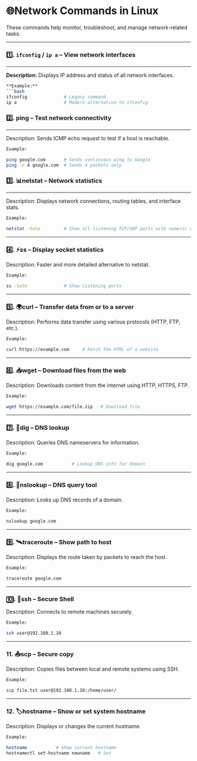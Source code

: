 # 🌐Network Commands in Linux

These commands help monitor, troubleshoot, and manage network-related tasks.

---

### 1️⃣. `ifconfig` / `ip a` – View network interfaces
___
**Description:** Displays IP address and status of all network interfaces.
```bash  
**Example:**  
```bash
ifconfig              # Legacy command
ip a                  # Modern alternative to ifconfig
```


### 2️⃣. ping – Test network connectivity
___
Description: Sends ICMP echo request to test if a host is reachable.
```bash
Example:

ping google.com       # Sends continuous ping to Google
ping -c 4 google.com  # Sends 4 packets only

```

###  3️⃣. 📊netstat – Network statistics
___
Description: Displays network connections, routing tables, and interface stats.
```bash
Example:

netstat -tuln         # Show all listening TCP/UDP ports with numeric output

```
---

### 4️⃣. ⚡ss – Display socket statistics

Description: Faster and more detailed alternative to netstat.

```bash
Example:

ss -tuln              # Show listening ports

```
---

### 5️⃣. 🌍curl – Transfer data from or to a server

Description: Performs data transfer using various protocols (HTTP, FTP, etc.).

```bash
Example:

curl https://example.com     # Fetch the HTML of a website

```
---

### 6️⃣. 📥wget – Download files from the web

Description: Downloads content from the internet using HTTP, HTTPS, FTP.

```bash
Example:

wget https://example.com/file.zip   # Download file
```

---

### 7️⃣. 🧠dig – DNS lookup

Description: Queries DNS nameservers for information.

```bash
Example:

dig google.com           # Lookup DNS info for domain

```
---

### 8️⃣. 🔎nslookup – DNS query tool

Description: Looks up DNS records of a domain.

```bash
Example:

nslookup google.com

```
---

### 9️⃣. 🛰️traceroute – Show path to host

Description: Displays the route taken by packets to reach the host.

```bash
Example:

traceroute google.com

```
---

### 🔟. 🔐ssh – Secure Shell

Description: Connects to remote machines securely.

```bash
Example:

ssh user@192.168.1.10

```
---

### 11. 📤scp – Secure copy

Description: Copies files between local and remote systems using SSH.

```bash
Example:

scp file.txt user@192.168.1.10:/home/user/

```
---

### 12. 🏷️hostname – Show or set system hostname

Description: Displays or changes the current hostname.

```bash
Example:

hostname           # Show current hostname
hostnamectl set-hostname newname   # Set

```